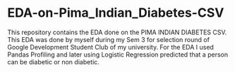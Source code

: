 # EDA-on-Pima_Indian_Diabetes-CSV

This repository contains the EDA done on the PIMA INDIAN DIABETES CSV.
This EDA was done by myself during my Sem 3 for selection round of Google Development Student Club of my university.
For the EDA I used Pandas Profiling and later using Logistic Regression predicted that a person can be diabetic or non diabetic.
